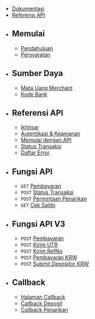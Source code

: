 <div class="mb-6">

-   <x-icons name="reader" class="text-white"/> [<span class="absolute inset-0"></span>Dokumentasi](/docs)
-   <x-icons name="code" class="text-white"/> [<span class="absolute inset-0"></span>Referensi API](/api)

</div>

-   ## Memulai

    -   [Pendahuluan](/docs)
    -   [Persyaratan](/docs/pre-requirements)

-   ## Sumber Daya

    -   [Mata Uang Merchant](/docs/currency)
    -   [Kode Bank](/docs/banks)

-   ## Referensi API

    -   [Ikhtisar](/api)
    -   [Autentikasi & Keamanan](/api/authentication)
    -   [Memulai dengan API](/api/get-started)
    -   [Status Transaksi](/api/status)
    -   [Daftar Error](/api/errors)

-   ## Fungsi API

    -   `GET` [ Pembayaran](/api/payment)
    -   `POST` [ Status Transaksi](/api/transaction-status)
    -   `POST` [ Permintaan Penarikan](/api/payout)
    -   `GET` [ Cek Saldo](/api/balance)

-   ## Fungsi API V3

    -   `POST` [ Pembayaran](/api/v3/payment)
    -   `POST` [ Kirim UTR](/api/v3/submit-utr)
    -   `POST` [ Kirim RefNo](/api/v3/submit-refno)
    -   `POST` [ Pembayaran KRW](/api/v3/krw-payment)
    -   `POST` [ Submit Depositor KRW](/api/v3/krw-depositor)

-   ## Callback

    -   [Halaman Callback](/api/callback/page)
    -   [Callback Deposit](/api/callback/deposit)
    -   [Callback Penarikan](/api/callback/payout)
